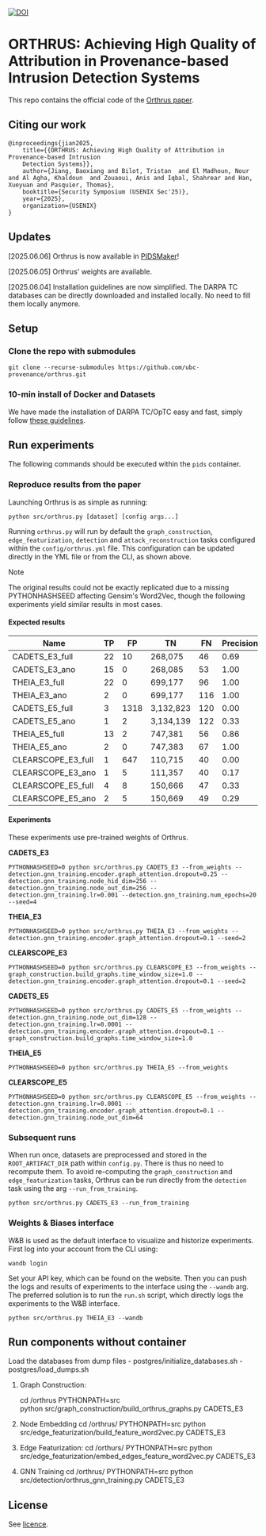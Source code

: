 [![DOI](https://zenodo.org/badge/852328574.svg)](https://doi.org/10.5281/zenodo.14641605)

# ORTHRUS: Achieving High Quality of Attribution in Provenance-based Intrusion Detection Systems

This repo contains the official code of the [Orthrus paper](https://www.usenix.org/system/files/conference/usenixsecurity25/sec25cycle1-prepub-103-jiang-baoxiang.pdf).

## Citing our work

```
@inproceedings{jian2025,
	title={{ORTHRUS: Achieving High Quality of Attribution in Provenance-based Intrusion
	Detection Systems}},
	author={Jiang, Baoxiang and Bilot, Tristan  and El Madhoun, Nour and Al Agha, Khaldoun  and Zouaoui, Anis and Iqbal, Shahrear and Han, Xueyuan and Pasquier, Thomas},
	booktitle={Security Symposium (USENIX Sec'25)},
	year={2025},
	organization={USENIX}
}
```

## Updates

[2025.06.06] Orthrus is now available in [PIDSMaker](https://github.com/ubc-provenance/PIDSMaker)!

[2025.06.05] Orthrus' weights are available.

[2025.06.04] Installation guidelines are now simplified. The DARPA TC databases can be directly downloaded and installed locally. No need to fill them locally anymore.

## Setup

### Clone the repo with submodules
```
git clone --recurse-submodules https://github.com/ubc-provenance/orthrus.git
```

### 10-min install of Docker and Datasets

We have made the installation of DARPA TC/OpTC easy and fast, simply follow [these guidelines](https://github.com/ubc-provenance/PIDSMaker/blob/velox/settings/ten-minute-install.md).


## Run experiments

The following commands should be executed within the `pids` container.

### Reproduce results from the paper

Launching Orthrus is as simple as running:

```shell
python src/orthrus.py [dataset] [config args...]
```

Running `orthrus.py` will run by default the `graph_construction`, `edge_featurization`, `detection` and `attack_reconstruction` tasks configured within the `config/orthrus.yml` file. This configuration can be updated directly in the YML file or from the CLI, as shown above.

> [!NOTE]
> The original results could not be exactly replicated due to a missing PYTHONHASHSEED affecting Gensim's Word2Vec, though the following experiments yield similar results in most cases.

#### Expected results
| Name             | TP  | FP  | TN       | FN  | Precision | MCC       |
|------------------|-----|-----|----------|-----|-----------|-----------|
| CADETS_E3_full  | 22  | 10  | 268,075   | 46  | 0.69   | 0.47   |
| CADETS_E3_ano   | 15   | 0   | 268,085   | 53  | 1.00   | 0.47   |
| THEIA_E3_full  | 22  | 0  | 699,177   | 96  | 1.00   | 0.43   |
| THEIA_E3_ano    | 2   | 0   | 699,177   | 116 | 1.00   | 0.13   |
| CADETS_E5_full  | 3   | 1318  | 3,132,823  | 120 | 0.00   | 0.01   |
| CADETS_E5_ano   | 1   | 2   | 3,134,139  | 122 | 0.33   | 0.05   |
| THEIA_E5_full  | 13  | 2   | 747,381   | 56  | 0.86   | 0.40   |
| THEIA_E5_ano    | 2   | 0   | 747,383   | 67  | 1.00   | 0.17   |
| CLEARSCOPE_E3_full  | 1   | 647   | 110,715   | 40 | 0.00  | 0.00 |
| CLEARSCOPE_E3_ano | 1 | 5 | 111,357 | 40  | 0.17  | 0.06  |
| CLEARSCOPE_E5_full  | 4  | 8   | 150,666 | 47  | 0.33   | 0.16   |
| CLEARSCOPE_E5_ano | 2   | 5   | 150,669 | 49  | 0.29   | 0.10   |


#### Experiments

These experiments use pre-trained weights of Orthrus.

**CADETS_E3**
```
PYTHONHASHSEED=0 python src/orthrus.py CADETS_E3 --from_weights --detection.gnn_training.encoder.graph_attention.dropout=0.25 --detection.gnn_training.node_hid_dim=256 --detection.gnn_training.node_out_dim=256 --detection.gnn_training.lr=0.001 --detection.gnn_training.num_epochs=20 --seed=4
```

**THEIA_E3**
```
PYTHONHASHSEED=0 python src/orthrus.py THEIA_E3 --from_weights --detection.gnn_training.encoder.graph_attention.dropout=0.1 --seed=2
```

**CLEARSCOPE_E3**
```
PYTHONHASHSEED=0 python src/orthrus.py CLEARSCOPE_E3 --from_weights --graph_construction.build_graphs.time_window_size=1.0 --detection.gnn_training.encoder.graph_attention.dropout=0.1 --seed=2
```

**CADETS_E5**
```
PYTHONHASHSEED=0 python src/orthrus.py CADETS_E5 --from_weights --detection.gnn_training.node_out_dim=128 --detection.gnn_training.lr=0.0001 --detection.gnn_training.encoder.graph_attention.dropout=0.1 --graph_construction.build_graphs.time_window_size=1.0
```

**THEIA_E5**
```
PYTHONHASHSEED=0 python src/orthrus.py THEIA_E5 --from_weights
```

**CLEARSCOPE_E5**
```
PYTHONHASHSEED=0 python src/orthrus.py CLEARSCOPE_E5 --from_weights --detection.gnn_training.lr=0.0001 --detection.gnn_training.encoder.graph_attention.dropout=0.1 --detection.gnn_training.node_out_dim=64
```

### Subsequent runs

When run once, datasets are preprocessed and stored in the `ROOT_ARTIFACT_DIR` path within `config.py`. There is thus no need to recompute them. To avoid re-computing the `graph_construction` and `edge_featurization` tasks, Orthrus can be run directly from the `detection` task using the arg `--run_from_training`.

```shell
python src/orthrus.py CADETS_E3 --run_from_training
```

### Weights & Biases interface

W&B is used as the default interface to visualize and historize experiments. First log into your account from the CLI using:

```shell
wandb login
```

Set your API key, which can be found on the website. Then you can push the logs and results of experiments to the interface using the `--wandb` arg.
The preferred solution is to run the `run.sh` script, which directly logs the experiments to the W&B interface.

```shell
python src/orthrus.py THEIA_E3 --wandb
```


## Run components without container

Load the databases from dump files
	- postgres/initialize_databases.sh
	- postgres/load_dumps.sh

1. Graph Construction:

	cd /orthrus 
	PYTHONPATH=src python src/graph_construction/build_orthrus_graphs.py CADETS_E3

2. Node Embedding
	cd /orthrus/
	PYTHONPATH=src python src/edge_featurization/build_feature_word2vec.py CADETS_E3

3. Edge Featurization:
	cd /orthurs/
	PYTHONPATH=src python src/edge_featurization/embed_edges_feature_word2vec.py CADETS_E3

4. GNN Training
	cd /orthrus/
	PYTHONPATH=src python src/detection/orthrus_gnn_training.py CADETS_E3




## License

See [licence](LICENSE).
